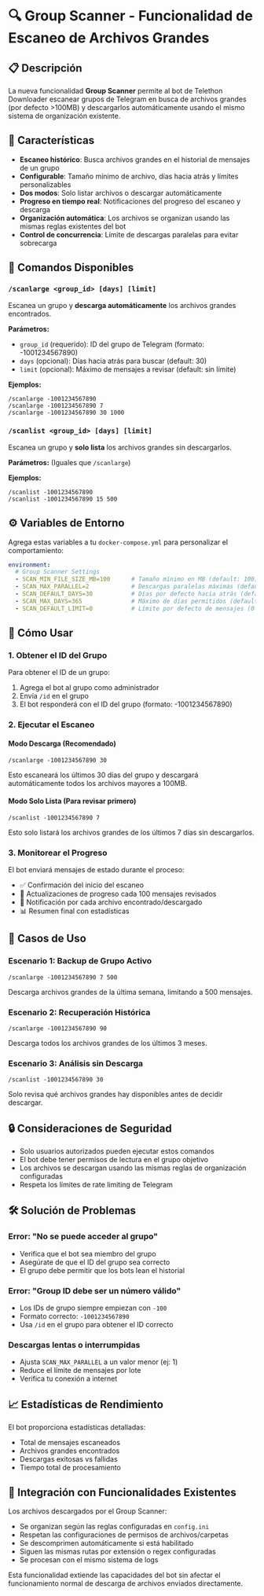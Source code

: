 # 🔍 Group Scanner - Funcionalidad de Escaneo de Archivos Grandes

## 📋 Descripción

La nueva funcionalidad **Group Scanner** permite al bot de Telethon Downloader escanear grupos de Telegram en busca de archivos grandes (por defecto >100MB) y descargarlos automáticamente usando el mismo sistema de organización existente.

## 🚀 Características

- **Escaneo histórico**: Busca archivos grandes en el historial de mensajes de un grupo
- **Configurable**: Tamaño mínimo de archivo, días hacia atrás y límites personalizables
- **Dos modos**: Solo listar archivos o descargar automáticamente
- **Progreso en tiempo real**: Notificaciones del progreso del escaneo y descarga
- **Organización automática**: Los archivos se organizan usando las mismas reglas existentes del bot
- **Control de concurrencia**: Límite de descargas paralelas para evitar sobrecarga

## 🔧 Comandos Disponibles

### `/scanlarge <group_id> [days] [limit]`
Escanea un grupo y **descarga automáticamente** los archivos grandes encontrados.

**Parámetros:**
- `group_id` (requerido): ID del grupo de Telegram (formato: -1001234567890)
- `days` (opcional): Días hacia atrás para buscar (default: 30)
- `limit` (opcional): Máximo de mensajes a revisar (default: sin límite)

**Ejemplos:**
```
/scanlarge -1001234567890
/scanlarge -1001234567890 7
/scanlarge -1001234567890 30 1000
```

### `/scanlist <group_id> [days] [limit]`
Escanea un grupo y **solo lista** los archivos grandes sin descargarlos.

**Parámetros:** (Iguales que `/scanlarge`)

**Ejemplos:**
```
/scanlist -1001234567890
/scanlist -1001234567890 15 500
```

## ⚙️ Variables de Entorno

Agrega estas variables a tu `docker-compose.yml` para personalizar el comportamiento:

```yaml
environment:
  # Group Scanner Settings
  - SCAN_MIN_FILE_SIZE_MB=100      # Tamaño mínimo en MB (default: 100)
  - SCAN_MAX_PARALLEL=2            # Descargas paralelas máximas (default: 2)
  - SCAN_DEFAULT_DAYS=30           # Días por defecto hacia atrás (default: 30)
  - SCAN_MAX_DAYS=365              # Máximo de días permitidos (default: 365)
  - SCAN_DEFAULT_LIMIT=0           # Límite por defecto de mensajes (0 = sin límite)
```

## 📖 Cómo Usar

### 1. Obtener el ID del Grupo

Para obtener el ID de un grupo:
1. Agrega el bot al grupo como administrador
2. Envía `/id` en el grupo
3. El bot responderá con el ID del grupo (formato: -1001234567890)

### 2. Ejecutar el Escaneo

#### Modo Descarga (Recomendado)
```
/scanlarge -1001234567890 30
```
Esto escaneará los últimos 30 días del grupo y descargará automáticamente todos los archivos mayores a 100MB.

#### Modo Solo Lista (Para revisar primero)
```
/scanlist -1001234567890 7
```
Esto solo listará los archivos grandes de los últimos 7 días sin descargarlos.

### 3. Monitorear el Progreso

El bot enviará mensajes de estado durante el proceso:
- ✅ Confirmación del inicio del escaneo
- 🔄 Actualizaciones de progreso cada 100 mensajes revisados
- 📁 Notificación por cada archivo encontrado/descargado
- 📊 Resumen final con estadísticas

## 🎯 Casos de Uso

### Escenario 1: Backup de Grupo Activo
```
/scanlarge -1001234567890 7 500
```
Descarga archivos grandes de la última semana, limitando a 500 mensajes.

### Escenario 2: Recuperación Histórica
```
/scanlarge -1001234567890 90
```
Descarga todos los archivos grandes de los últimos 3 meses.

### Escenario 3: Análisis sin Descarga
```
/scanlist -1001234567890 30
```
Solo revisa qué archivos grandes hay disponibles antes de decidir descargar.

## 🔒 Consideraciones de Seguridad

- Solo usuarios autorizados pueden ejecutar estos comandos
- El bot debe tener permisos de lectura en el grupo objetivo
- Los archivos se descargan usando las mismas reglas de organización configuradas
- Respeta los límites de rate limiting de Telegram

## 🛠️ Solución de Problemas

### Error: "No se puede acceder al grupo"
- Verifica que el bot sea miembro del grupo
- Asegúrate de que el ID del grupo sea correcto
- El grupo debe permitir que los bots lean el historial

### Error: "Group ID debe ser un número válido"
- Los IDs de grupo siempre empiezan con `-100`
- Formato correcto: `-1001234567890`
- Usa `/id` en el grupo para obtener el ID correcto

### Descargas lentas o interrumpidas
- Ajusta `SCAN_MAX_PARALLEL` a un valor menor (ej: 1)
- Reduce el límite de mensajes por lote
- Verifica tu conexión a internet

## 📈 Estadísticas de Rendimiento

El bot proporciona estadísticas detalladas:
- Total de mensajes escaneados
- Archivos grandes encontrados
- Descargas exitosas vs fallidas
- Tiempo total de procesamiento

## 🔄 Integración con Funcionalidades Existentes

Los archivos descargados por el Group Scanner:
- Se organizan según las reglas configuradas en `config.ini`
- Respetan las configuraciones de permisos de archivos/carpetas
- Se descomprimen automáticamente si está habilitado
- Siguen las mismas rutas por extensión o regex configuradas
- Se procesan con el mismo sistema de logs

Esta funcionalidad extiende las capacidades del bot sin afectar el funcionamiento normal de descarga de archivos enviados directamente.